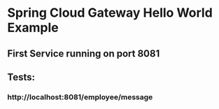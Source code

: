 # Spring Cloud Gateway Hello World Example

## First Service running on port 8081

## Tests:
### http://localhost:8081/employee/message
